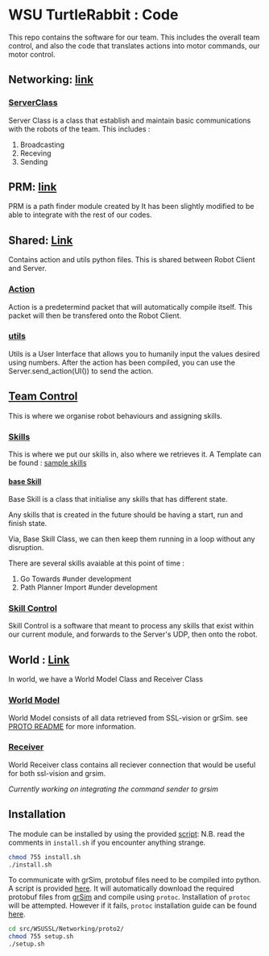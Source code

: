 # WSU TurtleRabbit : Code

This repo contains the software for our team. This includes the
overall team control, and also the code that translates actions into
motor commands, our motor control.

## Networking: [link](https://github.com/WSU-TurtleRabbit/code/tree/quali24/src/WSUSSL/Networking)
### [ServerClass](https://github.com/WSU-TurtleRabbit/code/blob/quali24/src/WSUSSL/Networking/ServerClass.py)

Server Class is a class that establish and maintain basic communications with the robots of the team. This includes : 
1. Broadcasting 
2. Receving
3. Sending 

## PRM: [link](https://github.com/WSU-TurtleRabbit/code/tree/quali24/src/WSUSSL/PRM)
PRM is a path finder module created by 
It has been slightly modified to be able to integrate with the rest of our codes.

## Shared: [Link](https://github.com/WSU-TurtleRabbit/code/tree/quali24/src/WSUSSL/Shared)

Contains action and utils python files. This is shared between Robot Client and Server.

### [Action](https://github.com/WSU-TurtleRabbit/code/blob/quali24/src/WSUSSL/Shared/action.py)

Action is a predetermind packet that will automatically compile itself.
This packet will then be transfered onto the Robot Client.

### [utils](https://github.com/WSU-TurtleRabbit/code/blob/quali24/src/WSUSSL/Shared/utils.py)

Utils is a User Interface that allows you to humanily input the values desired using numbers. 
After the action has been compiled, you can use the Server.send_action(UI()) to send the action.

## [Team Control](https://github.com/WSU-TurtleRabbit/code/tree/quali24/src/WSUSSL/TeamControl)

This is where we organise robot behaviours and assigning skills.

### [Skills](https://github.com/WSU-TurtleRabbit/code/tree/quali24/src/WSUSSL/TeamControl/Skills)

This is where we put our skills in, also where we retrieves it.
A Template can be found : [sample skills](https://github.com/WSU-TurtleRabbit/code/blob/quali24/src/WSUSSL/TeamControl/Skills/sampleskill.py)

#### [base Skill](https://github.com/WSU-TurtleRabbit/code/blob/quali24/src/WSUSSL/TeamControl/Skills/baseskill.py)

Base Skill is a class that initialise any skills that has different state.

Any skills that is created in the future should be having a start, run and finish state.

Via, Base Skill Class, we can then keep them running in a loop without any disruption.

There are several skills avaiable at this point of time : 
1. Go Towards #under development
2. Path Planner Import #under development

### [Skill Control](https://github.com/WSU-TurtleRabbit/code/tree/quali24/src/WSUSSL/skillcontroller)

Skill Control is a software that meant to process any skills that exist within our current module, 
and forwards to the Server's UDP, then onto the robot.

## World : [Link](https://github.com/WSU-TurtleRabbit/code/blob/quali24/src/WSUSSL/World)

In world, we have a World Model Class and Receiver Class

### [World Model](https://github.com/WSU-TurtleRabbit/code/blob/quali24/src/WSUSSL/World/model.py)

World Model consists of all data retrieved from SSL-vision or grSim. 
see [PROTO README](https://github.com/WSU-TurtleRabbit/code/blob/quali24/src/WSUSSL/World/proto2/README.md) for more information.

### [Receiver](https://github.com/WSU-TurtleRabbit/code/blob/quali24/src/WSUSSL/World/receiver.py)
World Receiver class contains all reciever connection that would be useful for both ssl-vision and grsim.

*Currently working on integrating the command sender to grsim*

## Installation

The module can be installed by using the provided [script](https://github.com/WSU-TurtleRabbit/code/blob/quali24/install.sh):
N.B. read the comments in ```install.sh``` if you encounter anything strange.
 
```bash
chmod 755 install.sh
./install.sh
```

To communicate with grSim, protobuf files need to be compiled into python. A script is provided [here](https://github.com/WSU-TurtleRabbit/code/src/Networking/proto2/setup.sh). It will automatically download the required protobuf files from [grSim](https://github.com/RoboCup-SSL/grSim.git) and compile using `protoc`. Installation of `protoc` will be attempted. However if it fails, `protoc` installation guide can be found [here](https://grpc.io/docs/protoc-installation/).

```bash
cd src/WSUSSL/Networking/proto2/
chmod 755 setup.sh
./setup.sh
```
